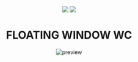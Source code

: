 <div align="center">
  <img src="https://img.shields.io/static/v1?label=%20&labelColor=F01115&message=webcomponents&color=F5F5FA&logo=javascript&logoColor=F8F8F8&style=for-the-badge"/>
  <img src="https://img.shields.io/static/v1?label=%20&labelColor=F01115&message=dracula%20theme&color=F5F5FA&logo=css3&logoColor=F8F8F8&style=for-the-badge"/>

  <h1> FLOATING WINDOW WC </h1>
</div>

<div align="center">
  <img src="https://raw.githubusercontent.com/devlulcas/floating-window/main/.github/images/preview.png" alt="preview"/>
</div>
